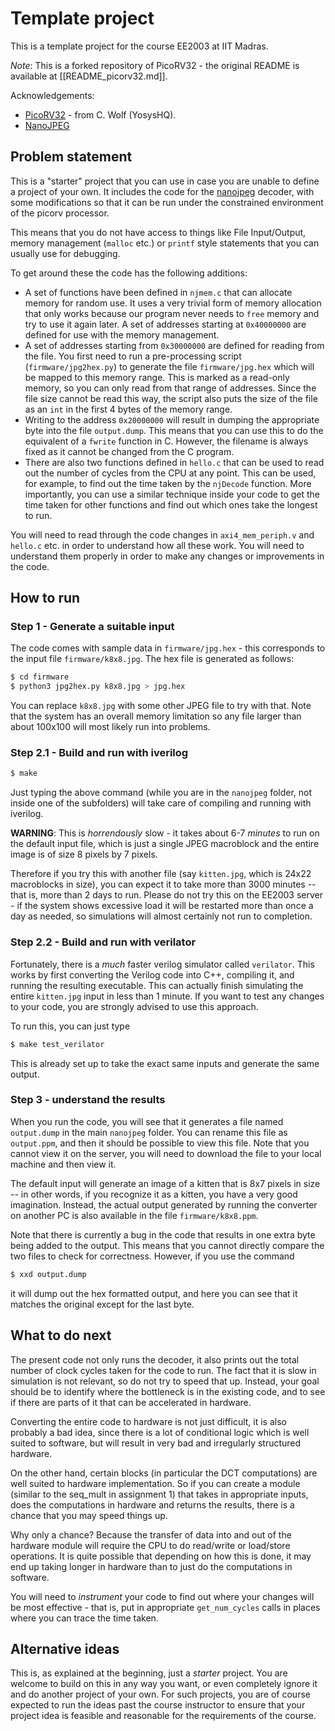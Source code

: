 
# Template project 

This is a template project for the course EE2003 at IIT Madras.

*Note*: This is a forked repository of PicoRV32 - the original README is available at [[README_picorv32.md]].

Acknowledgements:

- [PicoRV32](https://github.com/YosysHQ/picorv32) - from C. Wolf (YosysHQ).  
- [NanoJPEG](https://keyj.emphy.de/nanojpeg/)


## Problem statement
This is a "starter" project that you can use in case you are unable to define a project of your own.  It includes the code for the [nanojpeg](https://keyj.emphy.de/nanojpeg/) decoder, with some modifications so that it can be run under the constrained environment of the picorv processor.

This means that you do not have access to things like File Input/Output, memory management (`malloc` etc.) or `printf` style statements that you can usually use for debugging.

To get around these the code has the following additions:

- A set of functions have been defined in `njmem.c` that can allocate memory for random use.  It uses a very trivial form of memory allocation that only works because our program never needs to `free` memory and try to use it again later.  A set of addresses starting at `0x40000000` are defined for use with the memory management.
- A set of addresses starting from `0x30000000` are defined for reading from the file.  You first need to run a pre-processing script (`firmware/jpg2hex.py`) to generate the file `firmware/jpg.hex` which will be mapped to this memory range.  This is marked as a read-only memory, so you can only read from that range of addresses.  Since the file size cannot be read this way, the script also puts the size of the file as an `int` in the first 4 bytes of the memory range.
- Writing to the address `0x20000000` will result in dumping the appropriate byte into the file `output.dump`.  This means that you can use this to do the equivalent of a `fwrite` function in C.  However, the filename is always fixed as it cannot be changed from the C program.
- There are also two functions defined in `hello.c` that can be used to read out the number of cycles from the CPU at any point.  This can be used, for example, to find out the time taken by the `njDecode` function.  More importantly, you can use a similar technique inside your code to get the time taken for other functions and find out which ones take the longest to run.

You will need to read through the code changes in `axi4_mem_periph.v` and `hello.c` etc. in order to understand how all these work.  You will need to understand them properly in order to make any changes or improvements in the code.

## How to run

### Step 1 - Generate a suitable input
The code comes with sample data in `firmware/jpg.hex` - this corresponds to the input file `firmware/k8x8.jpg`.  The hex file is generated as follows:
```sh
$ cd firmware
$ python3 jpg2hex.py k8x8.jpg > jpg.hex
```

You can replace `k8x8.jpg` with some other JPEG file to try with that.  Note that the system has an overall memory limitation so any file larger than about 100x100 will most likely run into problems.

### Step 2.1 - Build and run with iverilog
```sh
$ make
```
Just typing the above command (while you are in the `nanojpeg` folder, not inside one of the subfolders) will take care of compiling and running with iverilog.

**WARNING**: This is *horrendously* slow - it takes about 6-7 *minutes* to run on the default input file, which is just a single JPEG macroblock and the entire image is of size 8 pixels by 7 pixels.

Therefore if you try this with another file (say `kitten.jpg`, which is 24x22 macroblocks in size), you can expect it to take more than 3000 minutes -- that is, more than 2 days to run.  Please do not try this on the EE2003 server - if the system shows excessive load it will be restarted more than once a day as needed, so simulations will almost certainly not run to completion.

### Step 2.2 - Build and run with verilator
Fortunately, there is a *much* faster verilog simulator called `verilator`.  This works by first converting the Verilog code into C++, compiling it, and running the resulting executable.  This can actually finish simulating the entire `kitten.jpg` input in less than 1 minute.  If you want to test any changes to your code, you are strongly advised to use this approach.

To run this, you can just type 
```sh
$ make test_verilator
```
This is already set up to take the exact same inputs and generate the same output.

### Step 3 - understand the results
When you run the code, you will see that it generates a file named `output.dump` in the main `nanojpeg` folder.  You can rename this file as `output.ppm`, and then it should be possible to view this file.  Note that you cannot view it on the server, you will need to download the file to your local machine and then view it.

The default input will generate an image of a kitten that is 8x7 pixels in size -- in other words, if you recognize it as a kitten, you have a very good imagination.  Instead, the actual output generated by running the converter on another PC is also available in the file `firmware/k8x8.ppm`. 

Note that there is currently a bug in the code that results in one extra byte being added to the output.  This means that you cannot directly compare the two files to check for correctness.  However, if you use the command
```sh
$ xxd output.dump
```
it will dump out the hex formatted output, and here you can see that it matches the original except for the last byte.

## What to do next
The present code not only runs the decoder, it also prints out the total number of clock cycles taken for the code to run.  The fact that it is slow in simulation is not relevant, so do not try to speed that up.  Instead, your goal should be to identify where the bottleneck is in the existing code, and to see if there are parts of it that can be accelerated in hardware.

Converting the entire code to hardware is not just difficult, it is also probably a bad idea, since there is a lot of conditional logic which is well suited to software, but will result in very bad and irregularly structured hardware.

On the other hand, certain blocks (in particular the DCT computations) are well suited to hardware implementation.  So if you can create a module (similar to the seq_mult in assignment 1) that takes in appropriate inputs, does the computations in hardware and returns the results, there is a chance that you may speed things up.

Why only a chance?  Because the transfer of data into and out of the hardware module will require the CPU to do read/write or load/store operations.  It is quite possible that depending on how this is done, it may end up taking longer in hardware than to just do the computations in software.

You will need to *instrument* your code to find out where your changes will be most effective - that is, put in appropriate `get_num_cycles` calls in places where you can trace the time taken.

## Alternative ideas
This is, as explained at the beginning, just a *starter* project.  You are welcome to build on this in any way you want, or even completely ignore it and do another project of your own.  For such projects, you are of course expected to run the ideas past the course instructor to ensure that your project idea is feasible and reasonable for the requirements of the course.
